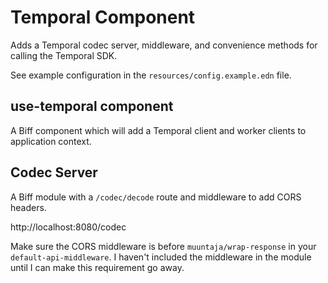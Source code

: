 # Temporal Component

Adds a Temporal codec server, middleware, and convenience methods for
calling the Temporal SDK.

See example configuration in the `resources/config.example.edn` file.

## use-temporal component

A Biff component which will add a Temporal client and worker clients
to application context.

## Codec Server

A Biff module with a `/codec/decode` route and middleware to add CORS headers.

http://localhost:8080/codec

Make sure the CORS  middleware is before `muuntaja/wrap-response` in your `default-api-middleware`.
I haven't included the middleware in the module until I can make this requirement go away.
